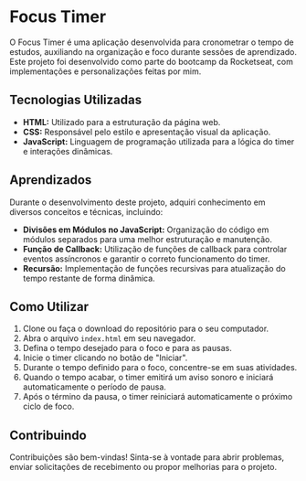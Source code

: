 # Focus Timer

O Focus Timer é uma aplicação desenvolvida para cronometrar o tempo de estudos, auxiliando na organização e foco durante sessões de aprendizado. Este projeto foi desenvolvido como parte do bootcamp da Rocketseat, com implementações e personalizações feitas por mim.

## Tecnologias Utilizadas

- **HTML:** Utilizado para a estruturação da página web.
- **CSS:** Responsável pelo estilo e apresentação visual da aplicação.
- **JavaScript:** Linguagem de programação utilizada para a lógica do timer e interações dinâmicas.
  
## Aprendizados

Durante o desenvolvimento deste projeto, adquiri conhecimento em diversos conceitos e técnicas, incluindo:

- **Divisões em Módulos no JavaScript:** Organização do código em módulos separados para uma melhor estruturação e manutenção.
- **Função de Callback:** Utilização de funções de callback para controlar eventos assíncronos e garantir o correto funcionamento do timer.
- **Recursão:** Implementação de funções recursivas para atualização do tempo restante de forma dinâmica.

## Como Utilizar

1. Clone ou faça o download do repositório para o seu computador.
2. Abra o arquivo `index.html` em seu navegador.
3. Defina o tempo desejado para o foco e para as pausas.
4. Inicie o timer clicando no botão de "Iniciar".
5. Durante o tempo definido para o foco, concentre-se em suas atividades.
6. Quando o tempo acabar, o timer emitirá um aviso sonoro e iniciará automaticamente o período de pausa.
7. Após o término da pausa, o timer reiniciará automaticamente o próximo ciclo de foco.

## Contribuindo

Contribuições são bem-vindas! Sinta-se à vontade para abrir problemas, enviar solicitações de recebimento ou propor melhorias para o projeto.

